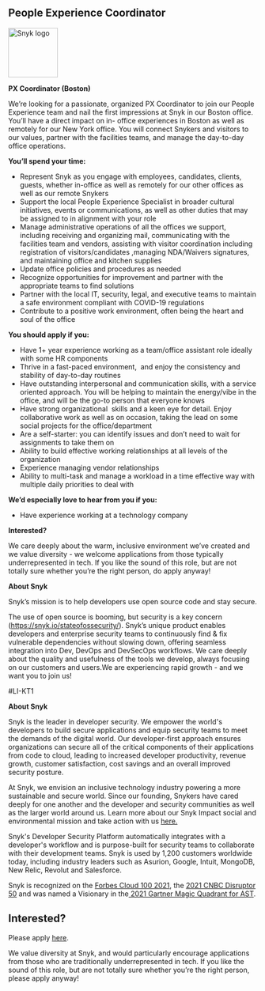 People Experience Coordinator
---

<img src="https://res.cloudinary.com/snyk/image/upload/v1537345894/press-kit/brand/logo-black.png" width="100" alt="Snyk logo" />

<p><strong>PX Coordinator (Boston)</strong></p>
<p><span style="font-weight: 400;">We’re looking for a passionate, organized PX Coordinator to join our People Experience team and nail the first impressions at Snyk in our Boston office. You’ll have a direct impact on in- office experiences in Boston as well as remotely for our New York office. You will connect Snykers and visitors to our values, partner with the facilities teams, and manage the day-to-day office operations.&nbsp;</span></p>
<p><strong>You’ll spend your time:</strong></p>
<ul>
<li style="font-weight: 400;"><span style="font-weight: 400;">Represent Snyk as you engage with employees, candidates, clients, guests, whether in-office as well as remotely for our other offices as well as our remote Snykers</span></li>
<li style="font-weight: 400;"><span style="font-weight: 400;">Support the local People Experience Specialist in broader cultural initiatives, events or communications, as well as other duties that may be assigned to in alignment with your role</span></li>
<li style="font-weight: 400;"><span style="font-weight: 400;">Manage administrative operations of all the offices we support, including receiving and organizing mail, communicating with the facilities team and vendors, assisting with visitor coordination including registration of visitors/candidates ,managing NDA/Waivers signatures, and maintaining office and kitchen supplies</span></li>
<li style="font-weight: 400;"><span style="font-weight: 400;">Update office policies and procedures as needed</span></li>
<li style="font-weight: 400;"><span style="font-weight: 400;">Recognize opportunities for improvement and partner with the appropriate teams to find solutions</span></li>
<li style="font-weight: 400;"><span style="font-weight: 400;">Partner with the local IT, security, legal, and executive teams to maintain a safe environment compliant with COVID-19 regulations</span></li>
<li style="font-weight: 400;"><span style="font-weight: 400;">Contribute to a positive work environment, often being the heart and soul of the office</span></li>
</ul>
<p><strong>You should apply if you:</strong></p>
<ul>
<li style="font-weight: 400;"><span style="font-weight: 400;">Have 1+ year experience working as a team/office assistant role ideally with some HR components</span></li>
<li style="font-weight: 400;"><span style="font-weight: 400;">Thrive in a fast-paced environment,&nbsp; and enjoy the consistency and stability of day-to-day routines</span></li>
<li style="font-weight: 400;"><span style="font-weight: 400;">Have outstanding interpersonal and communication skills, with a service oriented approach. You will be helping to maintain the energy/vibe in the office, and will be the go-to person that everyone knows</span></li>
<li style="font-weight: 400;"><span style="font-weight: 400;">Have strong organizational&nbsp; skills and a keen eye for detail. Enjoy collaborative work as well as on occasion, taking the lead on some social projects for the office/department</span></li>
<li style="font-weight: 400;"><span style="font-weight: 400;">Are a self-starter: you can identify issues and don’t need to wait for assignments to take them on</span></li>
<li style="font-weight: 400;"><span style="font-weight: 400;">Ability to build effective working relationships at all levels of the organization&nbsp;</span></li>
<li style="font-weight: 400;"><span style="font-weight: 400;">Experience managing vendor relationships</span></li>
<li style="font-weight: 400;"><span style="font-weight: 400;">Ability to multi-task and manage a workload in a time effective way with multiple daily priorities to deal with</span></li>
</ul>
<p><strong>We’d especially love to hear from you if you:</strong></p>
<ul>
<li style="font-weight: 400;"><span style="font-weight: 400;">Have experience working at a technology company</span></li>
</ul>
<p><strong>Interested?</strong></p>
<p><span style="font-weight: 400;">We care deeply about the warm, inclusive environment we’ve created and we value diversity - we welcome applications from those typically underrepresented in tech. If you like the sound of this role, but are not totally sure whether you’re the right person, do apply anyway!</span></p>
<p><strong>About Snyk</strong></p>
<p><span style="font-weight: 400;">Snyk’s mission is to help developers use open source code and stay secure.</span></p>
<p><span style="font-weight: 400;">The use of open source is booming, but security is a key concern (</span><a href="https://snyk.io/stateofossecurity/"><span style="font-weight: 400;">https://snyk.io/stateofossecurity/</span></a><span style="font-weight: 400;">). Snyk’s unique product enables developers and enterprise security teams to continuously find &amp; fix vulnerable dependencies without slowing down, offering seamless integration into Dev, DevOps and DevSecOps workflows. We care deeply about the quality and usefulness of the tools we develop, always focusing on our customers and users.We are experiencing rapid growth - and we want you to join us!</span></p>
<p><span style="font-weight: 400;">#LI-KT1</span></p><div class="content-conclusion"><p><strong>About Snyk</strong></p>
<p><span style="font-weight: 400;">Snyk is the leader in developer security. We empower the world's developers to build secure applications and equip security teams to meet the demands of the digital world. Our developer-first approach ensures organizations can secure all of the critical components of their applications from code to cloud, leading to increased developer productivity, revenue growth, customer satisfaction, cost savings and an overall improved security posture.&nbsp;</span></p>
<p><span style="font-weight: 400;">At Snyk, we envision an inclusive technology industry powering a more sustainable and secure world.</span> <span style="font-weight: 400;">Since our founding, Snykers have cared deeply for one another and the developer and security communities as well as the larger world around us. Learn more about our Snyk Impact social and environmental mission and take action with us </span><a href="https://snyk.io/about/snyk-impact/"><span style="font-weight: 400;">here.</span></a></p>
<p><span style="font-weight: 400;">Snyk's Developer Security Platform automatically integrates with a developer's workflow and is purpose-built for security teams to collaborate with their development teams. Snyk is used by 1,200 customers worldwide today, including industry leaders such as Asurion, Google, Intuit, MongoDB, New Relic, Revolut and Salesforce.</span></p>
<p><span style="font-weight: 400;">Snyk is recognized on the </span><a href="https://www.forbes.com/cloud100/#6f24b5ba5f94"><span style="font-weight: 400;">Forbes Cloud 100 2021</span></a><span style="font-weight: 400;">, the </span><a href="https://www.cnbc.com/2021/05/25/these-are-the-2021-cnbc-disruptor-50-companies.html"><span style="font-weight: 400;">2021 CNBC Disruptor 50</span></a><span style="font-weight: 400;"> and was named a Visionary in the</span><a href="https://snyk.io/blog/snyk-visionary-2021-gartner-magic-quadrant-for-ast/"><span style="font-weight: 400;"> 2021 Gartner Magic Quadrant for AST</span></a><span style="font-weight: 400;">.</span></p></div>

Interested?
---

Please apply [here](https://boards.greenhouse.io/snyk/jobs/5831390002#app).

We value diversity at Snyk, and would particularly encourage applications from those who are traditionally underrepresented in tech.
If you like the sound of this role, but are not totally sure whether you’re the right person, please apply anyway!
